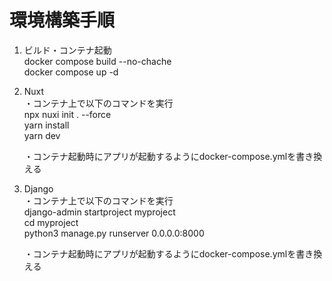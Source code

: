# 環境構築手順

1. ビルド・コンテナ起動  
    docker compose build --no-chache  
    docker compose up -d  

2. Nuxt  
    ・コンテナ上で以下のコマンドを実行  
        npx nuxi init . --force  
        yarn install  
        yarn dev  
      
    ・コンテナ起動時にアプリが起動するようにdocker-compose.ymlを書き換える  

3. Django  
    ・コンテナ上で以下のコマンドを実行  
        django-admin startproject myproject  
        cd myproject  
        python3 manage.py runserver 0.0.0.0:8000  
      
    ・コンテナ起動時にアプリが起動するようにdocker-compose.ymlを書き換える